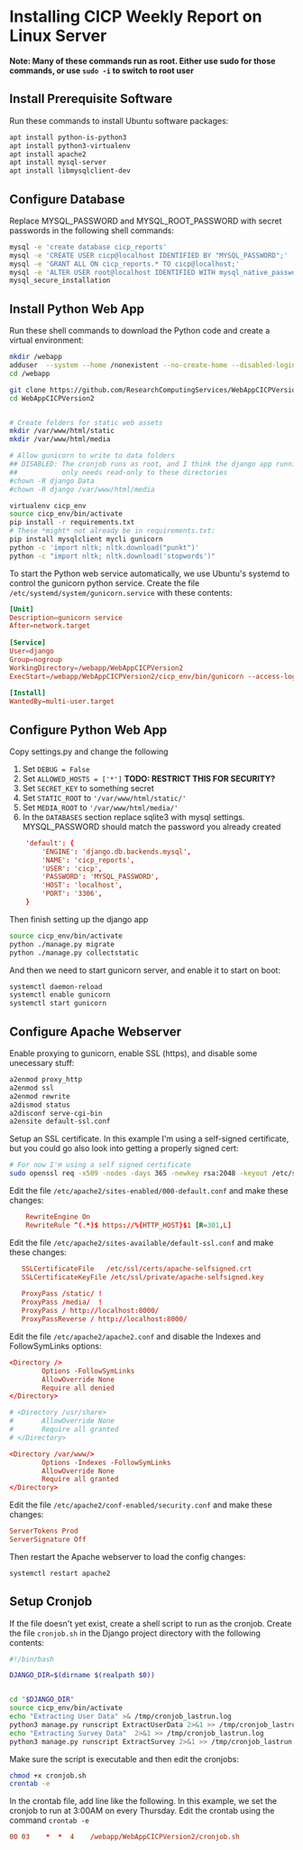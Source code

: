 # Installing CICP Weekly Report on Linux Server

**Note: Many of these commands run as root.  Either use sudo for those commands, or use `sudo -i` to switch to root user**

## Install Prerequisite Software

Run these commands to install Ubuntu software packages:

```bash
apt install python-is-python3
apt install python3-virtualenv
apt install apache2
apt install mysql-server
apt install libmysqlclient-dev
```

## Configure Database

Replace MYSQL_PASSWORD and MYSQL_ROOT_PASSWORD with secret passwords in the following shell commands:

```bash
mysql -e 'create database cicp_reports'
mysql -e 'CREATE USER cicp@localhost IDENTIFIED BY "MYSQL_PASSWORD";'
mysql -e 'GRANT ALL ON cicp_reports.* TO cicp@localhost;'
mysql -e 'ALTER USER root@localhost IDENTIFIED WITH mysql_native_password BY "MYSQL_ROOT_PASSWORD";'
mysql_secure_installation
```


## Install Python Web App

Run these shell commands to download the Python code and create a
virtual environment:

```bash
mkdir /webapp
adduser  --system --home /nonexistent --no-create-home --disabled-login --shell /usr/sbin/nologin django
cd /webapp

git clone https://github.com/ResearchComputingServices/WebAppCICPVersion2.git
cd WebAppCICPVersion2


# Create folders for static web assets
mkdir /var/www/html/static
mkdir /var/www/html/media

# Allow gunicorn to write to data folders
## DISABLED: The cronjob runs as root, and I think the django app running from gunicorn
##           only needs read-only to these directories
#chown -R django Data
#chown -R django /var/www/html/media

virtualenv cicp_env
source cicp_env/bin/activate
pip install -r requirements.txt
# These *might* not already be in requirements.txt:
pip install mysqlclient mycli gunicorn
python -c 'import nltk; nltk.download("punkt")'
python -c "import nltk; nltk.download('stopwords')"
```

To start the Python web service automatically, we use Ubuntu's systemd
to control the gunicorn python service.  Create the file
`/etc/systemd/system/gunicorn.service` with these contents:

```conf
[Unit]
Description=gunicorn service
After=network.target
   
[Service]
User=django
Group=nogroup
WorkingDirectory=/webapp/WebAppCICPVersion2
ExecStart=/webapp/WebAppCICPVersion2/cicp_env/bin/gunicorn --access-logfile - --workers 8 --bind 127.0.0.1:8000 WebAppCICPVersion2.wsgi:application
   
[Install]
WantedBy=multi-user.target
```

## Configure Python Web App

Copy settings.py and change the following

  1. Set `DEBUG = False`
  2. Set `ALLOWED_HOSTS = ['*']`   **TODO: RESTRICT THIS FOR SECURITY?**
  3. Set `SECRET_KEY` to something secret
  4. Set `STATIC_ROOT` to `'/var/www/html/static/'`
  4. Set `MEDIA_ROOT` to `'/var/www/html/media/'`
  4. In the `DATABASES` section replace sqlite3 with mysql settings.
     MYSQL_PASSWORD should match the password you already created
```conf
    'default': {
        'ENGINE': 'django.db.backends.mysql',
        'NAME': 'cicp_reports',
        'USER': 'cicp',
        'PASSWORD': 'MYSQL_PASSWORD',
        'HOST': 'localhost',
        'PORT': '3306',
    }
````


Then finish setting up the django app

```bash
source cicp_env/bin/activate
python ./manage.py migrate
python ./manage.py collectstatic
```

And then we need to start gunicorn server, and enable it to start on boot:
```bash
systemctl daemon-reload
systemctl enable gunicorn
systemctl start gunicorn
```

## Configure Apache Webserver

Enable proxying to gunicorn, enable SSL (https), and disable some unecessary stuff:

```bash
a2enmod proxy_http
a2enmod ssl
a2enmod rewrite
a2dismod status
a2disconf serve-cgi-bin
a2ensite default-ssl.conf
```

Setup an SSL certificate.  In this example I'm using a self-signed
certificate, but you could go also look into getting a properly signed
cert:

```bash
# For now I'm using a self signed certificate
sudo openssl req -x509 -nodes -days 365 -newkey rsa:2048 -keyout /etc/ssl/private/apache-selfsigned.key -out /etc/ssl/certs/apache-selfsigned.crt
```

Edit the file `/etc/apache2/sites-enabled/000-default.conf` and make these changes:
```conf
    RewriteEngine On
    RewriteRule ^(.*)$ https://%{HTTP_HOST}$1 [R=301,L]
```

Edit the file `/etc/apache2/sites-available/default-ssl.conf` and make these changes:
```conf
   SSLCertificateFile	/etc/ssl/certs/apache-selfsigned.crt
   SSLCertificateKeyFile /etc/ssl/private/apache-selfsigned.key
   
   ProxyPass /static/ !
   ProxyPass /media/  !
   ProxyPass / http://localhost:8000/
   ProxyPassReverse / http://localhost:8000/
```

Edit the file `/etc/apache2/apache2.conf` and disable the Indexes and FollowSymLinks options:
```conf
<Directory />
        Options -FollowSymLinks
        AllowOverride None
        Require all denied
</Directory>

# <Directory /usr/share>
#       AllowOverride None
#       Require all granted
# </Directory>

<Directory /var/www/>
        Options -Indexes -FollowSymLinks
        AllowOverride None
        Require all granted
</Directory>
```



Edit the file `/etc/apache2/conf-enabled/security.conf` and make these changes:
```conf
ServerTokens Prod
ServerSignature Off
```

Then restart the Apache webserver to load the config changes:
```bash
systemctl restart apache2
```

## Setup Cronjob

If the file doesn't yet exist, create a shell script to run as the
cronjob.  Create the file `cronjob.sh` in the Django
project directory with the following contents:

```bash
#!/bin/bash

DJANGO_DIR=$(dirname $(realpath $0))


cd "$DJANGO_DIR"
source cicp_env/bin/activate
echo "Extracting User Data" >& /tmp/cronjob_lastrun.log
python3 manage.py runscript ExtractUserData 2>&1 >> /tmp/cronjob_lastrun.log
echo "Extracting Survey Data"  2>&1 >> /tmp/cronjob_lastrun.log
python3 manage.py runscript ExtractSurvey 2>&1 >> /tmp/cronjob_lastrun.log
```

Make sure the script is executable and then edit the cronjobs:

```bash
chmod +x cronjob.sh
crontab -e
```

In the crontab file, add line like the following.
In this example, we set the cronjob to run at 3:00AM on every Thursday.
Edit the crontab using the command `crontab -e`
```conf
00 03    *  *  4    /webapp/WebAppCICPVersion2/cronjob.sh
```
